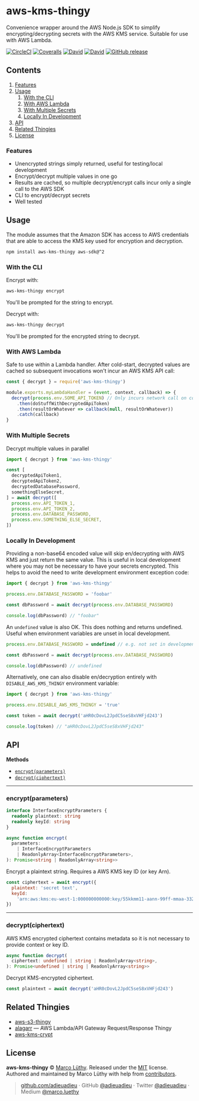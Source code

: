 # aws-kms-thingy

Convenience wrapper around the AWS Node.js SDK to simplify encrypting/decrypting secrets with the AWS KMS service. Suitable for use with AWS Lambda.

[![CircleCI](https://img.shields.io/circleci/project/github/adieuadieu/aws-kms-thingy/master.svg?style=flat-square)](https://circleci.com/gh/adieuadieu/aws-kms-thingy)
[![Coveralls](https://img.shields.io/coveralls/adieuadieu/aws-kms-thingy/master.svg?style=flat-square)](https://coveralls.io/github/adieuadieu/aws-kms-thingy)
[![David](https://img.shields.io/david/adieuadieu/aws-kms-thingy.svg?style=flat-square)]()
[![David](https://img.shields.io/david/dev/adieuadieu/aws-kms-thingy.svg?style=flat-square)]()
[![GitHub release](https://img.shields.io/github/release/adieuadieu/aws-kms-thingy.svg?style=flat-square)](https://github.com/adieuadieu/aws-kms-thingy)

## Contents

1.  [Features](#features)
1.  [Usage](#usage)
    1.  [With the CLI](#with-the-cli)
    1.  [With AWS Lambda](#with-aws-lambda)
    1.  [With Multiple Secrets](#with-multiple-secrets)
    1.  [Locally In Development](#locally-in-development)
1.  [API](#api)
1.  [Related Thingies](#related-thingies)
1.  [License](#license)

### Features

* Unencrypted strings simply returned, useful for testing/local development
* Encrypt/decrypt multiple values in one go
* Results are cached, so multiple decrypt/encrypt calls incur only a single call to the AWS SDK
* CLI to encrypt/decrypt secrets
* Well tested

## Usage

The module assumes that the Amazon SDK has access to AWS credentials that are able to access the KMS key used for encryption and decryption.

```bash
npm install aws-kms-thingy aws-sdk@^2
```

### With the CLI

Encrypt with:

```bash
aws-kms-thingy encrypt
```

You'll be prompted for the string to encrypt.

Decrypt with:

```bash
aws-kms-thingy decrypt
```

You'll be prompted for the encrypted string to decrypt.

### With AWS Lambda

Safe to use within a Lambda handler. After cold-start, decrypted values are cached so subsequent invocations won't incur an AWS KMS API call:

```javascript
const { decrypt } = require('aws-kms-thingy')

module.exports.myLambdaHandler = (event, context, callback) => {
  decrypt(process.env.SOME_API_TOKEN) // Only incurs network call on cold-start
    .then(doStuffWithDecryptedApiToken)
    .then(resultOrWhatever => callback(null, resultOrWhatever))
    .catch(callback)
}
```

### With Multiple Secrets

Decrypt multiple values in parallel

```typescript
import { decrypt } from 'aws-kms-thingy'

const [
  decryptedApiToken1,
  decryptedApiToken2,
  decryptedDatabasePassword,
  somethingElseSecret,
] = await decrypt([
  process.env.API_TOKEN_1,
  process.env.API_TOKEN_2,
  process.env.DATABASE_PASSWORD,
  process.env.SOMETHING_ELSE_SECRET,
])
```

### Locally In Development

Providing a non-base64 encoded value will skip en/decrypting with AWS KMS and just return the same value. This is useful in local development where you may not be necessary to have your secrets encrypted. This helps to avoid the need to write development environment exception code:

```typescript
import { decrypt } from 'aws-kms-thingy'

process.env.DATABASE_PASSWORD = 'foobar'

const dbPassword = await decrypt(process.env.DATABASE_PASSWORD)

console.log(dbPassword) // "foobar"
```

An `undefined` value is also OK. This does nothing and returns undefined. Useful when environment variables are unset in local development.

```typescript
process.env.DATABASE_PASSWORD = undefined // e.g. not set in development

const dbPassword = await decrypt(process.env.DATABASE_PASSWORD)

console.log(dbPassword) // undefined
```

Alternatively, one can also disable en/decryption entirely with `DISABLE_AWS_KMS_THINGY` environment variable:

```typescript
import { decrypt } from 'aws-kms-thingy'

process.env.DISABLE_AWS_KMS_THINGY = 'true'

const token = await decrypt('aHR0cDovL2JpdC5seS8xVHFjd243')

console.log(token) // "aHR0cDovL2JpdC5seS8xVHFjd243"
```

## API

**Methods**

* [`encrypt(parameters)`](#api-encrypt)
* [`decrypt(ciphertext)`](#api-decrypt)

---

<a name="api-encrypt" />

### encrypt(parameters)

```typescript
interface InterfaceEncryptParameters {
  readonly plaintext: string
  readonly keyId: string
}

async function encrypt(
  parameters:
    | InterfaceEncryptParameters
    | ReadonlyArray<InterfaceEncryptParameters>,
): Promise<string | ReadonlyArray<string>>
```

Encrypt a plaintext string. Requires a AWS KMS key ID (or key Arn).

```js
const ciphertext = await encrypt({
  plaintext: 'secret text',
  keyId:
    'arn:aws:kms:eu-west-1:000000000000:key/55kkmm11-aann-99ff-mmaa-3322115566hh',
})
```

---

<a name="api-decrypt" />

### decrypt(ciphertext)

AWS KMS encrypted ciphertext contains metadata so it is not necessary to provide context or key ID.

```typescript
async function decrypt(
  ciphertext: undefined | string | ReadonlyArray<string>,
): Promise<undefined | string | ReadonlyArray<string>>
```

Decrypt KMS-encrypted ciphertext.

```js
const plaintext = await decrypt('aHR0cDovL2JpdC5seS8xVHFjd243')
```

## Related Thingies

* [aws-s3-thingy](https://github.com/adieuadieu/aws-s3-thingy)
* [alagarr](https://github.com/adieuadieu/alagarr) — AWS Lambda/API Gateway Request/Response Thingy
* [aws-kms-crypt](https://github.com/sjakthol/aws-kms-crypt)

## License

**aws-kms-thingy** © [Marco Lüthy](https://github.com/adieuadieu). Released under the [MIT](./LICENSE) license.<br>
Authored and maintained by Marco Lüthy with help from [contributors](https://github.com/adieuadieu/aws-kms-thingy/contributors).

> [github.com/adieuadieu](https://github.com/adieuadieu) · GitHub [@adieuadieu](https://github.com/adieuadieu) · Twitter [@adieuadieu](https://twitter.com/adieuadieu) · Medium [@marco.luethy](https://medium.com/@marco.luethy)
